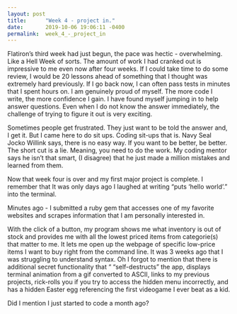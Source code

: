 ```yaml
---
layout: post
title:      "Week 4 - project in."
date:       2019-10-06 19:06:11 -0400
permalink:  week_4_-_project_in
---
```



Flatiron’s third week had just begun, the pace was hectic - overwhelming. Like a Hell Week of sorts. The amount of work I had cranked out is impressive to me even now after four weeks. If I could take time to do some review, I would be 20 lessons ahead of something that I thought was extremely hard previously. If I go back now, I can often pass tests in minutes that I spent hours on. I am genuinely proud of myself. 
The more code I write, the more confidence I gain.  I have found myself jumping in to help answer questions.  Even when I do not know the answer immediately, the challenge of trying to figure it out is very exciting.

Sometimes people get frustrated. They just want to be told the answer and, I get it. But I came here to do sit ups. Coding sit-ups that is. Navy Seal Jocko Willink says, there is no easy way. If you want to be better, be better. The short cut is a lie. Meaning, you need to do the work. My coding mentor says he isn’t that smart, (I disagree) that he just made a million mistakes and learned from them. 

Now that week four is over and my first major project is complete. I remember that It was only days ago I laughed at writing “puts ‘hello world’.” into the terminal. 

Minutes ago - I submitted a ruby gem that accesses one of my favorite websites and scrapes information that I am personally interested in. 

With the click of a button, my program shows me what inventory is out of stock and provides me with all the lowest priced items from categorie(s) that matter to me. It lets me open up the webpage of specific low-price items I want to buy right from the command line. It was 3 weeks ago that I was struggling to understand syntax.  Oh I forgot to mention that there is  additional secret functionality that “
“self-destructs” the app, displays terminal animation from a gif converted to ASCII, links to my previous projects, rick-rolls you if you try to access the hidden menu incorrectly, and has a hidden Easter egg referencing the first videogame I ever beat as a kid. 

Did I mention I just started to code a month ago?







